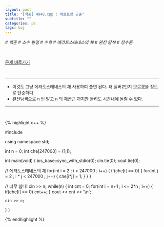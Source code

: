 ```yaml
---
layout: post
title: "[백준] 4948.cpp : 베르트랑 공준"
subtitle: ""
categories: ps
tags: boj
---
```


*# 백준 # 소수 판정 # 수학 # 에라토스테네스의 체 # 완전 탐색 # 정수론*

<br>

[문제 바로가기](https://www.acmicpc.net/problem/4948)

<br>

---

- 이것도 그냥 에라토스테네스의 체 사용하여 풀면 된다. 왜 실버2인지 모르겠을 정도로 단순하다.
- 완전탐색으로 n 번 말고 n 의 제곱근 까지만 돌려도 시간내에 돌릴 수 있다.

---
<br>

{% highlight c++ %}

#include <iostream>

using namespace std;

int n = 0;
int che[247000] = {1,1};

int main(void)
{
  ios_base::sync_with_stdio(0);
  cin.tie(0);
  cout.tie(0);

  // 에라토스테네스의 체
  for(int i = 2 ; i < 247000 ; i++)
  {
    if(che[i] == 0)
    {
      for(int j = 2 ; i * j < 247000 ; j++)
      {
        che[i*j] = 1;
      }
    }
  }

  // 너무 쉽다!
  cin >> n;
  while(n)
  {
    int cnt = 0;
    for(int i = n+1 ; i <= 2*n ; i++)
    {
      if(che[i] == 0) cnt++;
    }
    cout << cnt << '\n';

    cin >> n;
  }
}


{% endhighlight %}

